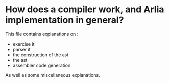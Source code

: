 # How does a compiler work, and Arlia implementation in general?

This file contains explanations on :
 - exercise it
 - parser it
 - the construction of the ast
 - the ast
 - assembler code generation

As well as some miscellaneous explanations.
